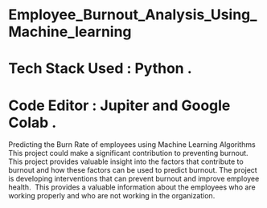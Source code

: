 # Employee_Burnout_Analysis_Using_Machine_learning
# Tech Stack Used : Python . 
# Code Editor : Jupiter and Google Colab .
Predicting the Burn Rate of employees using Machine Learning Algorithms
This project could make a significant contribution to preventing burnout. 
This project provides valuable insight into the factors that contribute to burnout and how these factors can be used to predict burnout. 
The project is developing interventions that can prevent burnout and improve employee health. 
This provides a valuable information about the employees who are working properly and who are not working in the organization.


